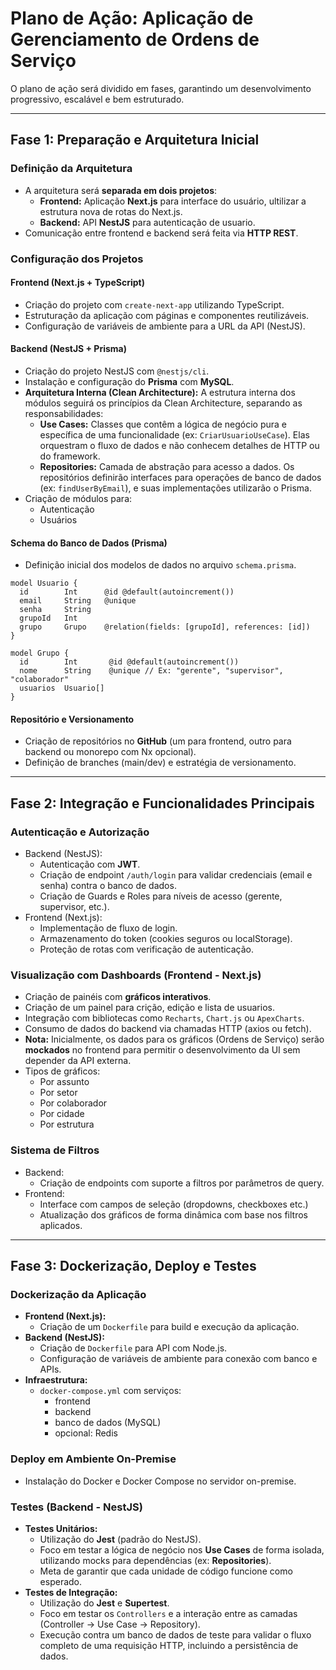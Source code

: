 # Plano de Ação: Aplicação de Gerenciamento de Ordens de Serviço

O plano de ação será dividido em fases, garantindo um desenvolvimento progressivo, escalável e bem estruturado.

---

## Fase 1: Preparação e Arquitetura Inicial

### Definição da Arquitetura
- A arquitetura será **separada em dois projetos**:
  - **Frontend:** Aplicação **Next.js** para interface do usuário, ultilizar a estrutura nova de rotas do Next.js.
  - **Backend:** API **NestJS** para autenticação de usuario.
- Comunicação entre frontend e backend será feita via **HTTP REST**.

### Configuração dos Projetos

#### Frontend (Next.js + TypeScript)
- Criação do projeto com `create-next-app` utilizando TypeScript.
- Estruturação da aplicação com páginas e componentes reutilizáveis.
- Configuração de variáveis de ambiente para a URL da API (NestJS).

#### Backend (NestJS + Prisma)
- Criação do projeto NestJS com `@nestjs/cli`.
- Instalação e configuração do **Prisma** com **MySQL**.
- **Arquitetura Interna (Clean Architecture):** A estrutura interna dos módulos seguirá os princípios da Clean Architecture, separando as responsabilidades:
  - **Use Cases:** Classes que contêm a lógica de negócio pura e específica de uma funcionalidade (ex: `CriarUsuarioUseCase`). Elas orquestram o fluxo de dados e não conhecem detalhes de HTTP ou do framework.
  - **Repositories:** Camada de abstração para acesso a dados. Os repositórios definirão interfaces para operações de banco de dados (ex: `findUserByEmail`), e suas implementações utilizarão o Prisma.
- Criação de módulos para:
  - Autenticação
  - Usuários

#### Schema do Banco de Dados (Prisma)
- Definição inicial dos modelos de dados no arquivo `schema.prisma`.

```prisma
model Usuario {
  id        Int      @id @default(autoincrement())
  email     String   @unique
  senha     String
  grupoId   Int
  grupo     Grupo    @relation(fields: [grupoId], references: [id])
}

model Grupo {
  id        Int       @id @default(autoincrement())
  nome      String    @unique // Ex: "gerente", "supervisor", "colaborador"
  usuarios  Usuario[]
}
```

#### Repositório e Versionamento
- Criação de repositórios no **GitHub** (um para frontend, outro para backend ou monorepo com Nx opcional).
- Definição de branches (main/dev) e estratégia de versionamento.

---

## Fase 2: Integração e Funcionalidades Principais


### Autenticação e Autorização
- Backend (NestJS):
  - Autenticação com **JWT**.
  - Criação de endpoint `/auth/login` para validar credenciais (email e senha) contra o banco de dados.
  - Criação de Guards e Roles para níveis de acesso (gerente, supervisor, etc.).
- Frontend (Next.js):
  - Implementação de fluxo de login.
  - Armazenamento do token (cookies seguros ou localStorage).
  - Proteção de rotas com verificação de autenticação.

### Visualização com Dashboards (Frontend - Next.js)
- Criação de painéis com **gráficos interativos**.
- Criação de um painel para crição, edição e lista de usuarios.
- Integração com bibliotecas como `Recharts`, `Chart.js` ou `ApexCharts`.
- Consumo de dados do backend via chamadas HTTP (axios ou fetch).
- **Nota:** Inicialmente, os dados para os gráficos (Ordens de Serviço) serão **mockados** no frontend para permitir o desenvolvimento da UI sem depender da API externa.
- Tipos de gráficos:
  - Por assunto
  - Por setor
  - Por colaborador
  - Por cidade
  - Por estrutura

### Sistema de Filtros
- Backend:
  - Criação de endpoints com suporte a filtros por parâmetros de query.
- Frontend:
  - Interface com campos de seleção (dropdowns, checkboxes etc.)
  - Atualização dos gráficos de forma dinâmica com base nos filtros aplicados.

---

## Fase 3: Dockerização, Deploy e Testes

### Dockerização da Aplicação
- **Frontend (Next.js):**
  - Criação de um `Dockerfile` para build e execução da aplicação.
- **Backend (NestJS):**
  - Criação de `Dockerfile` para API com Node.js.
  - Configuração de variáveis de ambiente para conexão com banco e APIs.
- **Infraestrutura:**
  - `docker-compose.yml` com serviços:
    - frontend
    - backend
    - banco de dados (MySQL)
    - opcional: Redis

### Deploy em Ambiente On-Premise
- Instalação do Docker e Docker Compose no servidor on-premise.

### Testes (Backend - NestJS)
- **Testes Unitários:**
  - Utilização do **Jest** (padrão do NestJS).
  - Foco em testar a lógica de negócio nos **Use Cases** de forma isolada, utilizando mocks para dependências (ex: **Repositories**).
  - Meta de garantir que cada unidade de código funcione como esperado.
- **Testes de Integração:**
  - Utilização do **Jest** e **Supertest**.
  - Foco em testar os `Controllers` e a interação entre as camadas (Controller -> Use Case -> Repository).
  - Execução contra um banco de dados de teste para validar o fluxo completo de uma requisição HTTP, incluindo a persistência de dados.
